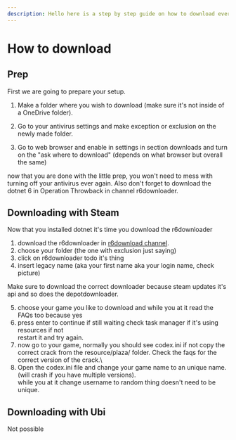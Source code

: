 ```yaml
---
description: Hello here is a step by step guide on how to download everthing the right way
---
```


# How to download

## Prep

First we are going to prepare your setup.

1. Make a folder where you wish to download (make sure it's not inside of a OneDrive folder).
2. Go to your antivirus settings and make exception or exclusion on the newly made folder.

3. Go to web browser and enable in settings in section downloads and turn on the "ask where to download" (depends on what browser but overall the same)

now that you are done with the little prep, you won't need to mess with turning off your antivirus ever again. Also don't forget to download the dotnet 6 in Operation Throwback in channel r6downloader.

## Downloading with Steam

Now that you installed dotnet it's time you download the r6downloader

1. download the r6downloader in [r6download channel](https://discord.com/channels/1092820800203141130/1092833532981809293).
2. choose your folder (the one with exclusion just saying)
3. click on r6downloader todo it's thing
4. insert legacy name (aka your first name aka your login name, check picture)


Make sure to download the correct downloader because steam updates it's api and so does the depotdownloader.

5. choose your game you like to download and while you at it read the FAQs too because yes
6. press enter to continue if still waiting check task manager if it's using resources if not\
   restart it and try again.
7. now go to your game, normally you should see codex.ini if not copy the correct crack from the resource/plaza/ folder. Check the faqs for the correct version of the crack.\\
8. Open the codex.ini file and change your game name to an unique name. (will crash if you have multiple versions).\
   while you at it change username to random thing doesn't need to be unique.

## Downloading with Ubi

Not possible

